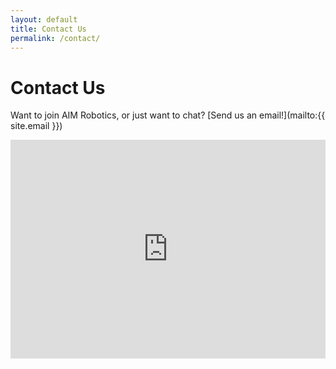 ```yaml
---
layout: default
title: Contact Us
permalink: /contact/
---
```



<h1 class="center to-underline">Contact Us</h1>

Want to join AIM Robotics, or just want to chat? [Send us an email!](mailto:{{ site.email }})

<iframe width="600" height="350" frameborder="0" style="border:0;width:100%;" src="https://www.google.com/maps/embed/v1/place?key=AIzaSyC-JvENrp1A8grQ6j2B825vNj3FG7DHndU&q=AIM+Robotics+Campus,Fairfax+VA" allowfullscreen></iframe>
